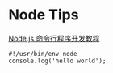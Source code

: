 # Node Tips

[Node.js 命令行程序开发教程](http://www.ruanyifeng.com/blog/2015/05/command-line-with-node.html)
	
	#!/usr/bin/env node
	console.log('hello world');
